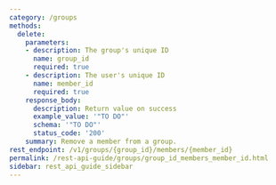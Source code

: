 ```yaml
---
category: /groups
methods:
  delete:
    parameters:
    - description: The group's unique ID
      name: group_id
      required: true
    - description: The user's unique ID
      name: member_id
      required: true
    response_body:
      description: Return value on success
      example_value: '"TO DO"'
      schema: '"TO DO"'
      status_code: '200'
    summary: Remove a member from a group.
rest_endpoint: /v1/groups/{group_id}/members/{member_id}
permalink: /rest-api-guide/groups/group_id_members_member_id.html
sidebar: rest_api_guide_sidebar
---
```


